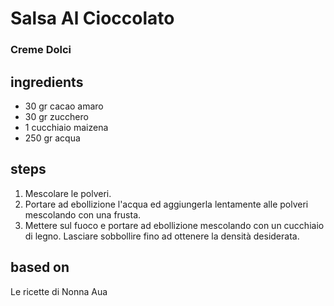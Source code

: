 



# Salsa Al Cioccolato
  
### Creme Dolci
## ingredients
  
* 30 gr cacao amaro  
* 30 gr zucchero  
* 1 cucchiaio maizena  
* 250 gr acqua
## steps
  
1. Mescolare le polveri.   
1. Portare ad ebollizione l'acqua ed aggiungerla lentamente alle polveri mescolando con una frusta.  
1. Mettere sul fuoco e portare ad ebollizione mescolando con un cucchiaio di legno. Lasciare sobbollire fino ad ottenere la densità desiderata.
## based on
  
Le ricette di Nonna Aua